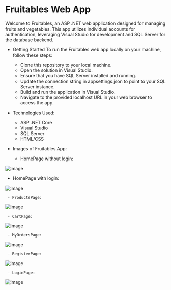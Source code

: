 # Fruitables Web App

Welcome to Fruitables, an ASP .NET web application designed for managing fruits and vegetables. This app utilizes individual accounts for authentication, leveraging Visual Studio for development and SQL Server for the database backend. <br />

- Getting Started
To run the Fruitables web app locally on your machine, follow these steps:<br />
    - Clone this repository to your local machine.<br />
    - Open the solution in Visual Studio. <br />
    - Ensure that you have SQL Server installed and running. <br />
    - Update the connection string in appsettings.json to point to your SQL Server instance. <br />
    - Build and run the application in Visual Studio. <br />
    - Navigate to the provided localhost URL in your web browser to access the app. <br />

- Technologies Used: 
  - ASP .NET Core <br />
  - Visual Studio <br />
  - SQL Server <br />
  - HTML/CSS <br />
  
- Images of Fruitables App:
    - HomePage without login:
   
![image](https://github.com/Kartic23/Fruitables-Shop/assets/105547398/f84cb68a-d64b-4603-b24d-c91be2976de1)
    
   - HomePage with login:
   
![image](https://github.com/Kartic23/Fruitables-Shop/assets/105547398/0123a615-b254-4fb4-9ec2-84da914b707c)

     - ProductsPage:
   
![image](https://github.com/Kartic23/Fruitables-Shop/assets/105547398/b2f0dfd0-e19f-42a9-816f-31b4a63aba20)

     - CartPage:
   
![image](https://github.com/Kartic23/Fruitables-Shop/assets/105547398/df5a6cc3-2f06-4575-9303-68cf3ff68a1b)

     - MyOrdersPage:
   
![image](https://github.com/Kartic23/Fruitables-Shop/assets/105547398/0e9b474e-f79f-4504-8481-bf75c6e305ae)

     - RegisterPage:
   
![image](https://github.com/Kartic23/Fruitables-Shop/assets/105547398/24b07763-79de-42ba-92c1-f7cfce92b12c)

     - LoginPage:
   
![image](https://github.com/Kartic23/Fruitables-Shop/assets/105547398/724e5f08-d188-42eb-b9bc-cb0271dc1be9)



